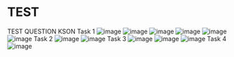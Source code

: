 # TEST
TEST QUESTION KSON
Task 1
![image](https://github.com/ngocanh119001/TEST/assets/99640383/c233bfc2-366c-4f9f-893d-28ea34da63ad)
![image](https://github.com/ngocanh119001/TEST/assets/99640383/01245b26-164d-40fa-8b43-550b779c8165)
![image](https://github.com/ngocanh119001/TEST/assets/99640383/e40dcad7-674a-4543-a2b1-075632285bfc)
![image](https://github.com/ngocanh119001/TEST/assets/99640383/9bb16acd-92fa-45be-b242-fe7d1e82c3ba)
![image](https://github.com/ngocanh119001/TEST/assets/99640383/9cb6225d-b1f8-44c5-b2a2-67649d6adaad)
![image](https://github.com/ngocanh119001/TEST/assets/99640383/cd26c8bb-7c28-48bf-bc8f-f3d00ff39604)
Task 2
![image](https://github.com/ngocanh119001/TEST/assets/99640383/4eaff504-2384-4424-976d-2da80d58410c)
![image](https://github.com/ngocanh119001/TEST/assets/99640383/09a6ff43-67a1-44af-9918-b0970abf8913)
Task 3 
![image](https://github.com/ngocanh119001/TEST/assets/99640383/c7d3ea76-665b-432f-96f8-ac7b0503d3c7)
![image](https://github.com/ngocanh119001/TEST/assets/99640383/03148adb-00d4-4681-9cb2-9ce61a352256)
![image](https://github.com/ngocanh119001/TEST/assets/99640383/c99c7b7a-4fba-4b49-920c-5172e067d74a)
Task 4
![image](https://github.com/ngocanh119001/TEST/assets/99640383/b4def34b-ffd9-4375-a107-3e11240817a4)




